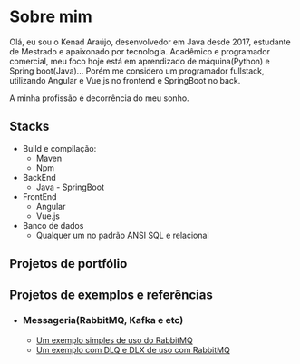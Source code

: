 # Sobre mim

Olá, eu sou o Kenad Araújo, desenvolvedor em Java desde 2017, estudante de Mestrado e apaixonado por tecnologia. Acadêmico e programador comercial, meu foco hoje está em aprendizado de máquina(Python) e Spring boot(Java)... Porém me considero um programador fullstack, utilizando Angular e Vue.js no frontend e SpringBoot no back.


A minha profissão é decorrência do meu sonho.

## Stacks
 * Build e compilação:
   * Maven
   * Npm
 * BackEnd
   * Java - SpringBoot
 * FrontEnd
   * Angular
   * Vue.js
 * Banco de dados
   * Qualquer um no padrão ANSI SQL e relacional
   
## Projetos de portfólio

## Projetos de exemplos e referências

* ### Messageria(RabbitMQ, Kafka e etc)
  * [Um exemplo simples de uso do RabbitMQ](https://github.com/KenadAraujo/rabbitmqExample)
  * [Um exemplo com DLQ e DLX de uso com RabbitMQ](https://github.com/KenadAraujo/springexampledlx)
